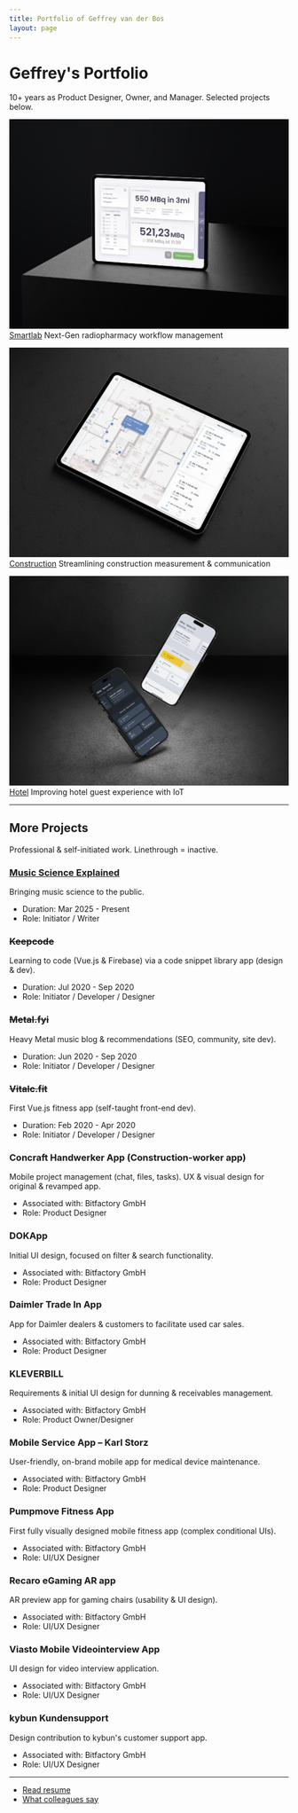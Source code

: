 ```yaml
---
title: Portfolio of Geffrey van der Bos
layout: page
---
```


# Geffrey's Portfolio

10+ years as Product Designer, Owner, and Manager. Selected projects below.

<a href="/portfolio/smartlab/"><img src="/images/case-study-smartlab-ui.jpg" class="image-transition-1" alt="Construction Company project">Smartlab</a>
Next-Gen radiopharmacy workflow management

<a href="/portfolio/construction/"><img src="/images/case-study-construction-ui.jpg" class="image-transition-2" alt="Construction Company project">Construction</a>
Streamlining construction measurement & communication


<a href="/portfolio/hotel/"><img src="/images/case-study-mkey-ui.jpg" class="image-transition-3" alt="Construction Company project">Hotel</a>
Improving hotel guest experience with IoT

***

## More Projects

Professional & self-initiated work. Linethrough = inactive.

### [Music Science Explained](https://geffrey.substack.com/)
Bringing music science to the public.
- Duration: Mar 2025 - Present
- Role: Initiator / Writer

### ~~Keepcode~~
Learning to code (Vue.js & Firebase) via a code snippet library app (design & dev).
- Duration: Jul 2020 - Sep 2020
- Role: Initiator / Developer / Designer

### ~~Metal.fyi~~
Heavy Metal music blog & recommendations (SEO, community, site dev).
- Duration: Jun 2020 - Sep 2020
- Role: Initiator / Developer / Designer

### ~~Vitalc.fit~~
First Vue.js fitness app (self-taught front-end dev).
- Duration: Feb 2020 - Apr 2020
- Role: Initiator / Developer / Designer

### Concraft Handwerker App (Construction-worker app)
Mobile project management (chat, files, tasks). UX & visual design for original & revamped app.
- Associated with: Bitfactory GmbH
- Role: Product Designer

### DOKApp
Initial UI design, focused on filter & search functionality.
- Associated with: Bitfactory GmbH
- Role: Product Designer

### Daimler Trade In App
App for Daimler dealers & customers to facilitate used car sales.
- Associated with: Bitfactory GmbH
- Role: Product Designer

### KLEVERBILL
Requirements & initial UI design for dunning & receivables management.
- Associated with: Bitfactory GmbH
- Role: Product Owner/Designer

### Mobile Service App – Karl Storz
User-friendly, on-brand mobile app for medical device maintenance.
- Associated with: Bitfactory GmbH
- Role: Product Designer

### Pumpmove Fitness App
First fully visually designed mobile fitness app (complex conditional UIs).
- Associated with: Bitfactory GmbH
- Role: UI/UX Designer

### Recaro eGaming AR app
AR preview app for gaming chairs (usability & UI design).
- Associated with: Bitfactory GmbH
- Role: UI/UX Designer

### Viasto Mobile Videointerview App
UI design for video interview application.
- Associated with: Bitfactory GmbH
- Role: UI/UX Designer

### kybun Kundensupport
Design contribution to kybun's customer support app.
- Associated with: Bitfactory GmbH
- Role: UI/UX Designer

***

- [Read resume](/resume/)
- [What colleagues say](/testimonials/)
